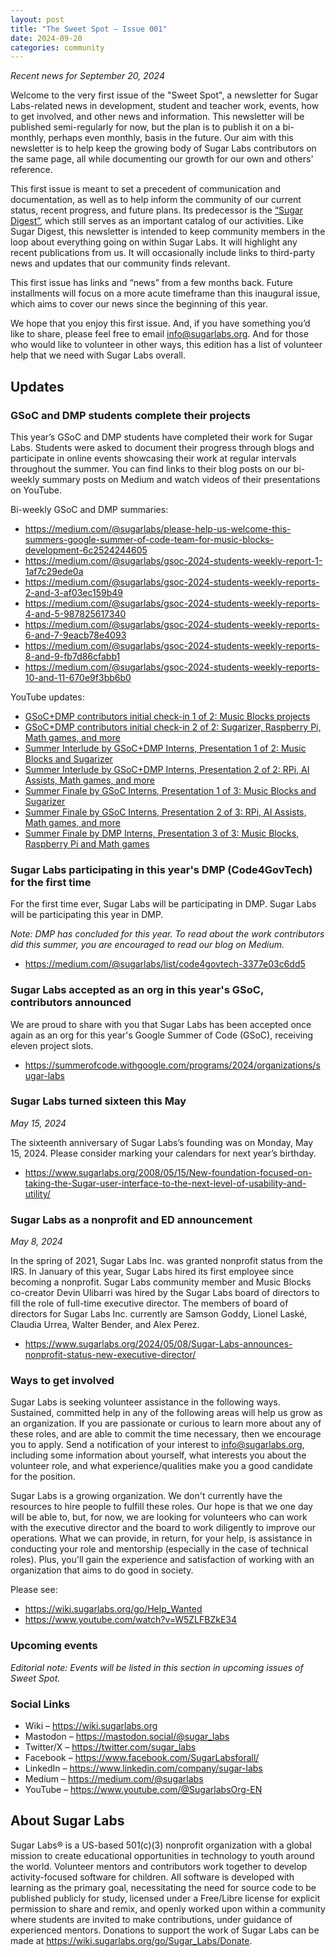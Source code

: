 ```yaml
---
layout: post
title: "The Sweet Spot – Issue 001"
date: 2024-09-20
categories: community
---
```


*Recent news for September 20, 2024*

Welcome to the very first issue of the "Sweet Spot", a newsletter for
Sugar Labs-related news in development, student and teacher work,
events, how to get involved, and other news and information. This
newsletter will be published semi-regularly for now, but the plan is
to publish it on a bi-monthly, perhaps even monthly, basis in the
future. Our aim with this newsletter is to help keep the growing body
of Sugar Labs contributors on the same page, all while documenting our
growth for our own and others' reference.

This first issue is meant to set a precedent of communication and
documentation, as well as to help inform the community of our current
status, recent progress, and future plans. Its predecessor is the
[“Sugar Digest”][1], which still serves as an important catalog of our
activities. Like Sugar Digest, this newsletter is intended to keep
community members in the loop about everything going on within Sugar
Labs. It will highlight any recent publications from us. It will
occasionally include links to third-party news and updates that our
community finds relevant.

[1]: https://lists.sugarlabs.org/archive/community-news/

This first issue has links and “news” from a few months back. Future
installments will focus on a more acute timeframe than this inaugural
issue, which aims to cover our news since the beginning of this year.

We hope that you enjoy this first issue. And, if you have something
you’d like to share, please feel free to email info@sugarlabs.org. And
for those who would like to volunteer in other ways, this edition has
a list of volunteer help that we need with Sugar Labs overall.

## Updates

### GSoC and DMP students complete their projects

This year’s GSoC and DMP students have completed their work for Sugar
Labs. Students were asked to document their progress through blogs and
participate in online events showcasing their work at regular
intervals throughout the summer. You can find links to their blog
posts on our bi-weekly summary posts on Medium and watch videos of
their presentations on YouTube.

Bi-weekly GSoC and DMP summaries:

  * <https://medium.com/@sugarlabs/please-help-us-welcome-this-summers-google-summer-of-code-team-for-music-blocks-development-6c2524244605>
  * <https://medium.com/@sugarlabs/gsoc-2024-students-weekly-report-1-1af7c29ede0a>
  * <https://medium.com/@sugarlabs/gsoc-2024-students-weekly-reports-2-and-3-af03ec159b49>  
  * <https://medium.com/@sugarlabs/gsoc-2024-students-weekly-reports-4-and-5-987825617340>
  * <https://medium.com/@sugarlabs/gsoc-2024-students-weekly-reports-6-and-7-9eacb78e4093>  
  * <https://medium.com/@sugarlabs/gsoc-2024-students-weekly-reports-8-and-9-fb7d86cfabb1>  
  * <https://medium.com/@sugarlabs/gsoc-2024-students-weekly-reports-10-and-11-670e9f3bb6b0>

YouTube updates:

  * [GSoC+DMP contributors initial check-in 1 of 2: Music Blocks projects](https://www.youtube.com/watch?v=PeIS3gXPFj0)  
  * [GSoC+DMP contributors initial check-in 2 of 2: Sugarizer, Raspberry Pi, Math games, and more](https://www.youtube.com/watch?v=k7eY-tkl2zw)  
  * [Summer Interlude by GSoC+DMP Interns, Presentation 1 of 2: Music Blocks and Sugarizer](https://www.youtube.com/watch?v=qWLWCdp4_D4)  
  * [Summer Interlude by GSoC+DMP Interns, Presentation 2 of 2: RPi, AI Assists, Math games, and more](https://www.youtube.com/watch?v=TARoJDitQVg)  
  * [Summer Finale by GSoC Interns, Presentation 1 of 3: Music Blocks and Sugarizer](https://www.youtube.com/watch?v=dVYpK5fTHsQ)  
  * [Summer Finale by GSoC Interns, Presentation 2 of 3: RPi, AI Assists, Math games, and more](https://www.youtube.com/watch?v=d0nTfKmOWl8)  
  * [Summer Finale by DMP Interns, Presentation 3 of 3: Music Blocks, Raspberry Pi and Math games](https://www.youtube.com/watch?v=0yMqz3GW3rY) 

### Sugar Labs participating in this year's DMP (Code4GovTech) for the first time

For the first time ever, Sugar Labs will be participating in
DMP. Sugar Labs will be participating this year in DMP.

*Note: DMP has concluded for this year. To read about the work
 contributors did this summer, you are encouraged to read our blog on
 Medium.*

  * <https://medium.com/@sugarlabs/list/code4govtech-3377e03c6dd5>

### Sugar Labs accepted as an org in this year's GSoC, contributors announced

We are proud to share with you that Sugar Labs has been accepted once
again as an org for this year's Google Summer of Code (GSoC),
receiving eleven project slots.

  * <https://summerofcode.withgoogle.com/programs/2024/organizations/sugar-labs>

### Sugar Labs turned sixteen this May

*May 15, 2024*

The sixteenth anniversary of Sugar Labs’s founding was on Monday, May
15, 2024. Please consider marking your calendars for next year’s
birthday.

  * <https://www.sugarlabs.org/2008/05/15/New-foundation-focused-on-taking-the-Sugar-user-interface-to-the-next-level-of-usability-and-utility/>

### Sugar Labs as a nonprofit and ED announcement

*May 8, 2024*

In the spring of 2021, Sugar Labs Inc. was granted nonprofit status
from the IRS. In January of this year, Sugar Labs hired its first
employee since becoming a nonprofit. Sugar Labs community member and
Music Blocks co-creator Devin Ulibarri was hired by the Sugar Labs
board of directors to fill the role of full-time executive
director. The members of board of directors for Sugar Labs
Inc. currently are Samson Goddy, Lionel Laské, Claudia Urrea, Walter
Bender, and Alex Perez.

  * <https://www.sugarlabs.org/2024/05/08/Sugar-Labs-announces-nonprofit-status-new-executive-director/>

### Ways to get involved

Sugar Labs is seeking volunteer assistance in the following
ways. Sustained, committed help in any of the following areas will
help us grow as an organization. If you are passionate or curious to
learn more about any of these roles, and are able to commit the time
necessary, then we encourage you to apply. Send a notification of your
interest to info@sugarlabs.org, including some information about
yourself, what interests you about the volunteer role, and what
experience/qualities make you a good candidate for the position.

Sugar Labs is a growing organization. We don't currently have the
resources to hire people to fulfill these roles. Our hope is that we
one day will be able to, but, for now, we are looking for volunteers
who can work with the executive director and the board to work
diligently to improve our operations. What we can provide, in return,
for your help, is assistance in conducting your role and mentorship
(especially in the case of technical roles). Plus, you'll gain the
experience and satisfaction of working with an organization that aims
to do good in society.

Please see:

  * <https://wiki.sugarlabs.org/go/Help_Wanted>
  * <https://www.youtube.com/watch?v=W5ZLFBZkE34>

### Upcoming events  


*Editorial note: Events will be listed in this section in upcoming
 issues of Sweet Spot.*

### Social Links  

* Wiki – <https://wiki.sugarlabs.org>  
* Mastodon – <https://mastodon.social/@sugar_labs>  
* Twitter/X – <https://twitter.com/sugar_labs>  
* Facebook – <https://www.facebook.com/SugarLabsforall/>  
* LinkedIn – <https://www.linkedin.com/company/sugar-labs>  
* Medium – <https://medium.com/@sugarlabs>
* YouTube – <https://www.youtube.com/@SugarlabsOrg-EN>

## About Sugar Labs

Sugar Labs® is a US-based 501(c)(3) nonprofit organization with a
global mission to create educational opportunities in technology to
youth around the world. Volunteer mentors and contributors work
together to develop activity-focused software for children. All
software is developed with learning as the primary goal, necessitating
the need for source code to be published publicly for study, licensed
under a Free/Libre license for explicit permission to share and remix,
and openly worked upon within a community where students are invited
to make contributions, under guidance of experienced mentors.
Donations to support the work of Sugar Labs can be made at
<https://wiki.sugarlabs.org/go/Sugar_Labs/Donate>.